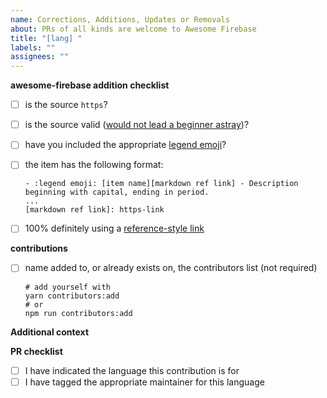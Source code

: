 ```yaml
---
name: Corrections, Additions, Updates or Removals
about: PRs of all kinds are welcome to Awesome Firebase
title: "[lang] "
labels: ""
assignees: ""
---
```


**awesome-firebase addition checklist**

- [ ] is the source `https`?
- [ ] is the source valid ([would not lead a beginner astray](../../CONTRIBUTING.md#valid-sources))?
- [ ] have you included the appropriate [legend emoji](../../README.md#legend)?
- [ ] the item has the following format:

  ```
  - :legend emoji: [item name][markdown ref link] - Description beginning with capital, ending in period.
  ...
  [markdown ref link]: https-link
  ```

- [ ] 100% definitely using a [reference-style link](https://github.com/adam-p/markdown-here/wiki/Markdown-Cheatsheet#links)

**contributions**

- [ ] name added to, or already exists on, the contributors list (not required)
  ```shell
  # add yourself with
  yarn contributors:add
  # or
  npm run contributors:add
  ```

**Additional context**

<!-- Add any other context about the PR here. -->

**PR checklist**

- [ ] I have indicated the language this contribution is for
- [ ] I have tagged the appropriate maintainer for this language

